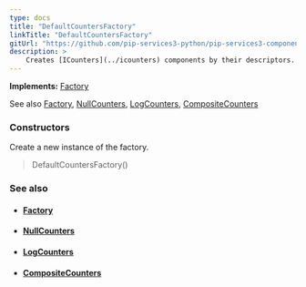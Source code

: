 ```yaml
---
type: docs
title: "DefaultCountersFactory"
linkTitle: "DefaultCountersFactory"
gitUrl: "https://github.com/pip-services3-python/pip-services3-components-python"
description: >
    Creates [ICounters](../icounters) components by their descriptors.
---
```


**Implements:** [Factory](../../build/factory)

See also [Factory](../../build/factory), [NullCounters](../../count/null_counters),
[LogCounters](../../count/log_counters), [CompositeCounters](../../count/composite_counters)

### Constructors
Create a new instance of the factory.

> DefaultCountersFactory()


### See also
- #### [Factory](../../build/factory)
- #### [NullCounters](../../count/null_counters)
- #### [LogCounters](../../count/log_counters)
- #### [CompositeCounters](../../count/composite_counters)